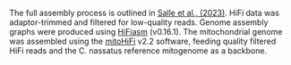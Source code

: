 The full assembly process is outlined in [Salle et al., (2023)](https://www.biorxiv.org/content/10.1101/2023.07.19.549683v1). HiFi data was adaptor-trimmed and filtered for low-quality reads. Genome assembly graphs were produced using [HiFiasm](https://www.nature.com/articles/s41592-020-01056-5) (v0.16.1). The mitochondrial genome was assembled using the [mitoHiFi](https://www.biorxiv.org/content/10.1101/2022.12.23.521667v2.full) v2.2 software, feeding quality filtered HiFi reads and the C. nassatus reference mitogenome as a backbone.

